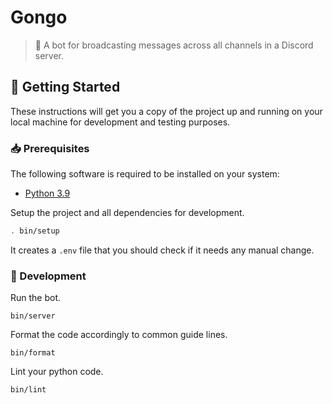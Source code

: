 # Gongo
> :robot: A bot for broadcasting messages across all channels in a Discord server.

## :rocket: Getting Started

These instructions will get you a copy of the project up and running on your
local machine for development and testing purposes.

### :inbox_tray: Prerequisites

The following software is required to be installed on your system:

- [Python 3.9](https://www.python.org/downloads/)

Setup the project and all dependencies for development.

```bash
. bin/setup
```

It creates a `.env` file that you should check if it needs any manual change.

### :hammer: Development

Run the bot.

```
bin/server
```

Format the code accordingly to common guide lines.

```
bin/format
```

Lint your python code.

```
bin/lint
```
